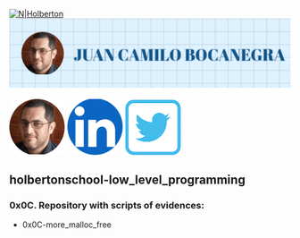 [![N|Holberton](https://www.holbertonschool.com/holberton-logo.png)](https://www.holbertonschool.com/co/en)
[![N|logo](https://raw.githubusercontent.com/jbocane6/logos/main/milogo.png)](#)
\
\
[![N|foto](https://raw.githubusercontent.com/jbocane6/logos/main/foto.png)](https://github.com/jbocane6)
[![N|Linkedin](https://raw.githubusercontent.com/jbocane6/logos/main/linkedin.png)](https://www.linkedin.com/in/juan-camilo-bocanegra-osorio-18b1821a6/)
[![N|Twitter](https://raw.githubusercontent.com/jbocane6/logos/main/twitter.png)](https://twitter.com/Juanoso07555284)

## holbertonschool-low_level_programming

### 0x0C. Repository with scripts of evidences:

- 0x0C-more_malloc_free